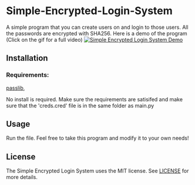 
# Simple-Encrypted-Login-System
A simple program that you can create users on and login to those users. All the passwords are encrypted with SHA256.
Here is a demo of the program (Click on the gif for a full video)
[![Simple Encrypted Login System Demo](https://j.gifs.com/VmoVjo.gif)](https://www.youtube.com/watch?v=_kC3UC3Noac)
## Installation
### Requirements:
[passlib](https://pypi.python.org/pypi/passlib), 

No install is required. Make sure the requirements are satisifed and make sure that the 'creds.cred' file is in the same folder as main.py
## Usage
Run the file.
Feel free to take this program and modify it to your own needs!
## License
The Simple Encrypted Login System uses the MIT license. See [LICENSE](https://github.com/benthompson2001/Simple-Encrypted-Login-System/blob/master/LICENSE) for more details.
